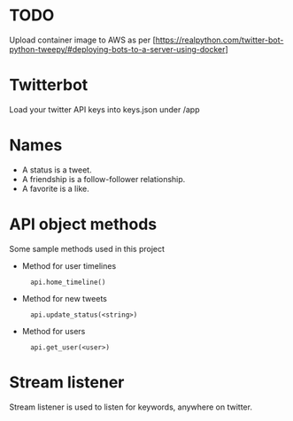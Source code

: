 # TODO
Upload container image to AWS as per 
[https://realpython.com/twitter-bot-python-tweepy/#deploying-bots-to-a-server-using-docker]

# Twitterbot
Load your twitter API keys into keys.json under /app

# Names
* A status is a tweet. 
* A friendship is a follow-follower relationship.
* A favorite is a like.

# API object methods
Some sample methods used in this project

* Method for user timelines

        api.home_timeline()
        
* Method for new tweets

        api.update_status(<string>)
    
* Method for users

        api.get_user(<user>)

# Stream listener
Stream listener is used to listen for keywords, anywhere on twitter.